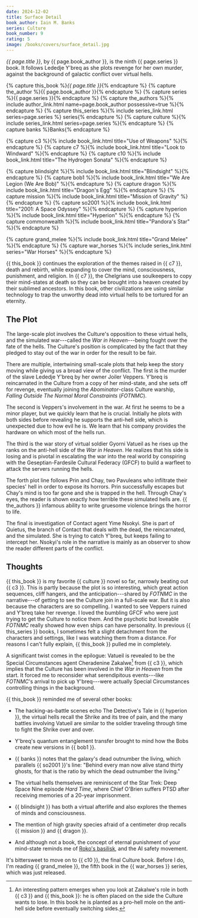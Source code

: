 ```yaml
---
date: 2024-12-02
title: Surface Detail
book_author: Iain M. Banks
series: Culture
book_number: 9
rating: 5
image: /books/covers/surface_detail.jpg
---
```


<cite class="book-title">{{ page.title }}</cite>, by <span
class="author-name">{{ page.book_author }}</span>, is the ninth <span
class="book-series">{{ page.series }}</span> book. It follows Lededje Y'breq
as she plots revenge for her own murder, against the background of galactic
conflict over virtual hells.

{% capture this_book %}<cite class="book-title">{{ page.title }}</cite>{% endcapture %}
{% capture the_author %}<span class="author-name">{{ page.book_author }}</span>{% endcapture %}
{% capture series %}<span class="book-series">{{ page.series }}</span>{% endcapture %}
{% capture the_authors %}{% include author_link.html name=page.book_author possessive=true %}{% endcapture %}
{% capture this_series %}{% include series_link.html series=page.series %} series{% endcapture %}
{% capture culture %}{% include series_link.html series=page.series %}{% endcapture %}
{% capture banks %}<span class="author-name">Banks</span>{% endcapture %}

{% capture c3 %}{% include book_link.html title="Use of Weapons" %}{% endcapture %}
{% capture c7 %}{% include book_link.html title="Look to Windward" %}{% endcapture %}
{% capture c10 %}{% include book_link.html title="The Hydrogen Sonata" %}{% endcapture %}

{% capture blindsight %}{% include book_link.html title="Blindsight" %}{% endcapture %}
{% capture bob1 %}{% include book_link.html title="We Are Legion (We Are Bob)" %}{% endcapture %}
{% capture dragon %}{% include book_link.html title="Dragon's Egg" %}{% endcapture %}
{% capture mission %}{% include book_link.html title="Mission of Gravity" %}{% endcapture %}
{% capture so2001 %}{% include book_link.html title="2001: A Space Odyssey" %}{% endcapture %}
{% capture hyperion %}{% include book_link.html title="Hyperion" %}{% endcapture %}
{% capture commonwealth %}{% include book_link.html title="Pandora's Star" %}{% endcapture %}

{% capture grand_melee %}{% include book_link.html title="Grand Melee" %}{% endcapture %}
{% capture war_horses %}{% include series_link.html series="War Horses" %}{% endcapture %}

{{ this_book }} continues the exploration of the themes raised in {{ c7 }},
death and rebirth, while expanding to cover the mind, consciousness,
punishment, and religion. In {{ c7 }}, the Chelgrians use soulkeepers to copy
their mind-states at death so they can be brought into a heaven created by
their sublimed ancestors. In this book, other civilizations are using similar
technology to trap the unworthy dead into virtual hells to be tortured for an
eternity.

## The Plot

The large-scale plot involves the Culture's opposition to these virtual hells,
and the simulated war---called the _War in Heaven_---being fought over the
fate of the hells. The Culture's position is complicated by the fact that they
pledged to stay out of the war in order for the result to be fair.

There are multiple, intertwining small-scale plots that help keep the story
moving while giving us a broad view of the conflict. The first is the murder
of the slave Lededje Y'breq by her owner Joiler Veppers. Y'breq is
reincarnated in the Culture from a copy of her mind-state, and she sets off
for revenge, eventually joining the _Abominator_-class Culture warship,
_Falling Outside The Normal Moral Constraints_ (_FOTNMC_).

The second is Veppers's involvement in the war. At first he seems to be a
minor player, but we quickly learn that he is crucial. Initially he plots with
both sides before revealing he supports the anti-hell side, which is
unexpected due to how evil he is. We learn that his company provides the
hardware on which most of the hells run.

The third is the war story of virtual soldier Gyorni Vatueil as he rises up
the ranks on the anti-hell side of the _War in Heaven_. He realizes that his
side is losing and is pivotal in escalating the war into the real world by
conspiring with the Geseptian-Fardesile Cultural Federacy (GFCF) to build a
warfleet to attack the servers running the hells.

The forth plot line follows Prin and Chay, two Pavuleans who infiltrate their
species' hell in order to expose its horrors. Prin successfully escapes but
Chay's mind is too far gone and she is trapped in the hell. Through Chay's
eyes, the reader is shown exactly how terrible these simulated hells are. {{
the_authors }} infamous ability to write gruesome violence brings the horror
to life.

The final is investigation of Contact agent Yime Nsokyi. She is part of
Quietus, the branch of Contact that deals with the dead, the reincarnated, and
the simulated. She is trying to catch Y'breq, but keeps failing to intercept
her. Nsokyi's role in the narrative is mainly as an observer to show the
reader different parts of the conflict.

## Thoughts

{{ this_book }} is my favorite {{ culture }} novel so far, narrowly beating
out {{ c3 }}. This is partly because the plot is so interesting, which great
action sequences, cliff hangers, and the anticipation---shared by _FOTNMC_ in
the narrative---of getting to see the Culture join in a full-scale war. But it
is also because the characters are so compelling. I wanted to see Veppers
ruined and Y'breq take her revenge. I loved the bumbling GFCF who were just
trying to get the Culture to notice them. And the psychotic but loveable
_FOTNMC_ really showed how even ships can have personality. In previous {{
this_series }} books, I sometimes felt a slight detachment from the characters
and settings, like I was watching them from a distance. For reasons I can't
fully explain, {{ this_book }} pulled me in completely.

A significant twist comes in the epilogue: Vatueil is revealed to be the
Special Circumstances agent Cheradenine Zakalwe[^loser] from {{ c3 }}, which implies
that the Culture has been involved in the _War in Heaven_ from the start. It
forced me to reconsider what serendipitous events---like _FOTNMC_'s arrival to
pick up Y'breq---were actually Special Circumstances controlling things in the
background.

[^loser]: 
    An interesting pattern emerges when you look at Zakalwe's role in both {{
    c3 }} and {{ this_book }}: he is often placed on the side the Culture
    wants to lose. In this book he is planted as a pro-hell mole on the
    anti-hell side before eventually switching sides.

{{ this_book }} reminded me of several other books:

- The hacking-as-battle scenes echo The Detective's Tale in {{ hyperion }},
  the virtual hells recall the Shrike and its tree of pain, and the many
  battles involving Vatueil are similar to the soldier traveling through time
  to fight the Shrike over and over.

- Y'breq's quantum entanglement transfer brought to mind how the Bobs create
  new versions in {{ bob1 }}.

- {{ banks }} notes that the galaxy's dead outnumber the living, which
  parallels {{ so2001 }}'s line: "Behind every man now alive stand thirty
  ghosts, for that is the ratio by which the dead outnumber the living."

- The virtual hells themselves are reminiscent of the Star Trek: Deep Space
  Nine episode <cite class="tv-show-title">Hard Time</cite>, where Chief
  O'Brien suffers PTSD after receiving memories of a 20-year imprisonment.

- {{ blindsight }} has both a virtual afterlife and also explores the themes
  of minds and consciousness.

- The mention of high gravity species afraid of a centimeter drop recalls {{
  mission }} and {{ dragon }}.

- And although not a book, the concept of eternal punishment of your
  mind-state reminds me of [Roko's basilisk][roko], and the AI safety
  movement.

[roko]: https://en.wikipedia.org/wiki/Roko%27s_basilisk

It's bittersweet to move on to {{ c10 }}, the final Culture book. Before I do,
I'm reading {{ grand_melee }}, the fifth book in the {{ war_horses }} series,
which was just released.
